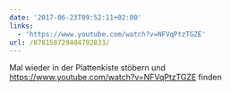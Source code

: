 ```yaml
---
date: '2017-06-23T09:52:11+02:00'
links:
  - 'https://www.youtube.com/watch?v=NFVqPtzTGZE'
url: /878158729404792833/
---
```

Mal wieder in der Plattenkiste stöbern und https://www.youtube.com/watch?v=NFVqPtzTGZE finden
